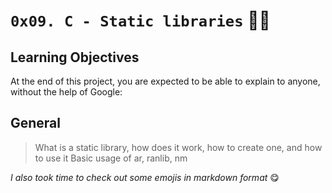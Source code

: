 # `0x09. C - Static libraries` :ok_man:

## Learning Objectives

At the end of this project, you are expected to be able to explain to anyone, without the help of Google:

## General
> What is a static library, how does it work, how to create one, and how to use it
> Basic usage of ar, ranlib, nm

*I also took time to check out some emojis in markdown format* :yum:
